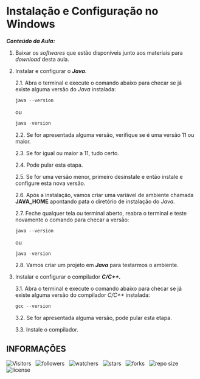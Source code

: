 <!-- TITLE -->
# Instalação e Configuração no Windows

***Conteúdo da Aula:***

1. Baixar os *softwares* que estão disponíveis junto aos materiais para *download* desta aula.

2. Instalar e configurar o ***Java***.

    2.1. Abra o terminal e execute o comando abaixo para checar se já existe alguma versão do *Java* instalada:

    ```powershell
    java --version
    ```

    ou

    ```powershell
    java -version
    ```

    2.2. Se for apresentada alguma versão, verifique se é uma versão 11 ou maior.

    2.3. Se for igual ou maior a 11, tudo certo.

    2.4. Pode pular esta etapa.

    2.5. Se for uma versão menor, primeiro desinstale e então instale e configure esta nova versão.

    2.6. Após a instalação, vamos criar uma variável de ambiente chamada **JAVA_HOME** apontando pata o diretório de instalação do *Java*.

    2.7. Feche qualquer tela ou terminal aberto, reabra o terminal e teste novamente o comando para checar a versão:

    ```powershell
    java --version
    ```

    ou

    ```powershell
    java -version
    ```

    2.8. Vamos criar um projeto em ***Java*** para testarmos o ambiente.

3. Instalar e configurar o compilador ***C/C++.***

    3.1. Abra o terminal e execute o comando abaixo para checar se já existe alguma versão do compilador *C/C++* instalada:

    ```powershell
    gcc --version
    ```

    3.2. Se for apresentada alguma versão, pode pular esta etapa.

    3.3. Instale o compilador.
<!-- TABLE OF CONTENTS -->
<!-- ## TABELA DE CONTEÚDO -->

<!-- * [Vista por cima](#vista-por-cima) -->
<!--  * [Foto da tela](#foto-da-tela) -->
<!--  * [Links](#links) -->
<!-- * [Meu processo](#meu-processo) -->
<!--  * [Construído com](#construido-com) -->
<!--  * [O que aprendi](#o-que-aprendi) -->
<!--  * [Desenvolvimento contínuo](#desenvolvimento-contínuo) -->
<!--  * [Recursos úteis](#recursos-úteis) -->
<!-- * [Autor](#autor) -->
<!-- * [Agradecimentos](#agradecimentos) -->
<!-- * [Informações](#informações) -->

<!-- OVERVIEW -->
<!-- ## VISTA POR CIMA -->

<!-- SCREENSHOT -->
<!-- ### FOTO DA TELA -->

<!-- LINKS -->
<!-- ### LINKS -->

<!-- MY PROCESS -->
<!-- ## MEU PROCESSO -->

<!-- BUILT WITH -->
<!-- ### CONSTRUÍDO COM -->

<!-- WHAT I LEARNED -->
<!-- ### O QUE APRENDI -->

<!-- CONTINUED DEVELOPMENT -->
<!-- ### DESENVOLVIMENTO CONTÍNUO -->

<!-- USEFUL RESOURCES -->
<!-- ### RECURSOS ÚTEIS -->

<!-- AUTHOR -->
<!-- ## AUTOR -->

<!-- ACKNOWLEDGMENTS -->
<!-- ## AGRADECIMENTOS -->

<!-- INFORMATION -->
## INFORMAÇÕES

![Visitors](https://api.visitorbadge.io/api/visitors?path=Devsgeeknerd%2Fcla-ins-con-win-alg-log-pro-bas-ava&label=VISITANTES&labelColor=%23f9e64f&countColor=%23008000&style=plastic "Total de Visitas")
&nbsp;
![followers](https://img.shields.io/github/followers/Devsgeeknerd?style=plastic&label=SEGUIDORES&labelColor=f9e64f "Total de Seguidores")
&nbsp;
![watchers](https://img.shields.io/github/watchers/Devsgeeknerd/cla-ins-con-win-alg-log-pro-bas-ava?style=plastic&label=OBSERVADORES&labelColor=f9e64f "Total de Observadores")
&nbsp;
![stars](https://img.shields.io/github/stars/Devsgeeknerd/cla-ins-con-win-alg-log-pro-bas-ava?style=plastic&label=ESTRELAS&labelColor=f9e64f "Total de Estrelas Recebidas")
&nbsp;
![forks](https://img.shields.io/github/forks/Devsgeeknerd/cla-ins-con-win-alg-log-pro-bas-ava?style=plastic&label=BIFURCAÇÕES&labelColor=f9e64f "Total de Bifurcações")
&nbsp;
![repo size](https://img.shields.io/github/repo-size/Devsgeeknerd/cla-ins-con-win-alg-log-pro-bas-ava?style=plastic&label=TAMANHO&labelColor=f9e64f "Tamanho do Repositório")
&nbsp;
![license](https://img.shields.io/github/license/Devsgeeknerd/cla-ins-con-win-alg-log-pro-bas-ava?style=plastic&label=LICENÇA&labelColor=f9e64f "Licença do Repositório")
